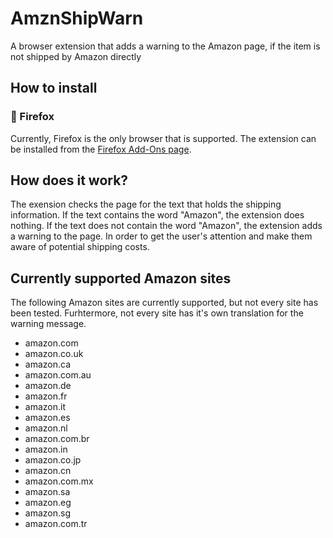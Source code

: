 # AmznShipWarn
A browser extension that adds a warning to the Amazon page, if the item is not shipped by Amazon directly

## How to install
### 🦊 Firefox
Currently, Firefox is the only browser that is supported.
The extension can be installed from the [Firefox Add-Ons page](https://addons.mozilla.org/en-US/firefox/addon/amznshipwarn/).

## How does it work?
The exension checks the page for the text that holds the shipping information. If the text contains the word "Amazon", the extension does nothing. If the text does not contain the word "Amazon", the extension adds a warning to the page. In order to get the user's attention and make them aware of potential shipping costs.

## Currently supported Amazon sites
The following Amazon sites are currently supported, but not every site has been tested.
Furhtermore, not every site has it's own translation for the warning message.

- amazon.com
- amazon.co.uk
- amazon.ca
- amazon.com.au
- amazon.de
- amazon.fr
- amazon.it
- amazon.es
- amazon.nl
- amazon.com.br
- amazon.in
- amazon.co.jp
- amazon.cn
- amazon.com.mx
- amazon.sa
- amazon.eg
- amazon.sg
- amazon.com.tr